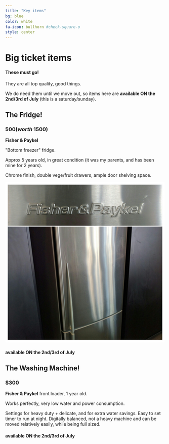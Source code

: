 ```yaml
---
title: "Key items"
bg: blue
color: white
fa-icon: bullhorn #check-square-o
style: center
---
```


# Big ticket items

#### These must go!

They are all top quality, good things.

We do need them until we move out, so items here are **available ON the 2nd/3rd of July** (this is a saturday/sunday).



## The Fridge!

### $500 (worth ~$1500)

**Fisher & Paykel**

"Bottom freezer" fridge.

Approx 5 years old, in great condition (it was my parents, and has been mine for 2 years).

Chrome finish, double vege/fruit drawers, ample door shelving space.

![](https://raw.githubusercontent.com/zoevanhavre/VGS/gh-pages/img/IMG_20160616_151756-01.jpeg)

<!-- --------------------------------------------------------- -->
####  available ON the 2nd/3rd of July

## The Washing Machine!

### $300

**Fisher & Paykel** front loader, 1 year old.

Works perfectly, very low water and power consumption.

Settings for heavy duty + delicate, and for extra water savings. Easy to set timer to run at night. Digitally balanced, not a heavy machine and can be moved relatively easily, while being full sized.

####  available ON the 2nd/3rd of July
<!-- Photo needed! -->
